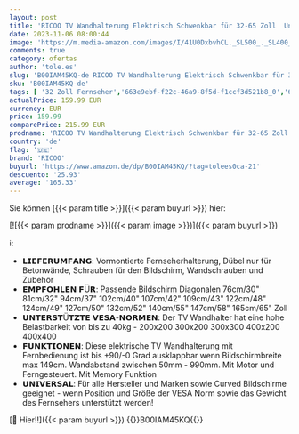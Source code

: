 ```yaml
---
layout: post
title: 'RICOO TV Wandhalterung Elektrisch Schwenkbar für 32-65 Zoll  Universal TV Halterung SE2544  Fernsehhalterung für Wand  Wandhalterung Fernseher 55 Zoll  bis 45 Kg mit max. VESA 400x400 mm'
date: 2023-11-06 08:00:44
image: 'https://m.media-amazon.com/images/I/41U0DxbvhCL._SL500_._SL400_.jpg'
comments: true
category: ofertas
author: 'tole.es'
slug: 'B00IAM45KQ-de RICOO TV Wandhalterung Elektrisch Schwenkbar für 32-65...'
sku: 'B00IAM45KQ-de'
tags: [ '32 Zoll Fernseher','663e9ebf-f22c-46a9-8f5d-f1ccf3d521b8_0','663e9ebf-f22c-46a9-8f5d-f1ccf3d521b8_4601','663e9ebf-f22c-46a9-8f5d-f1ccf3d521b8_9901','Arborist Merchandising Root','Campaigns','Elektronik & Foto','Elektronik & Foto: Produkte mit Umwelt-Label','Fernseher & Heimkino','Heimkino, TV & Video Zubehör','Self Service','Special Features Stores','TV-Halterungen & Ständer','TV-Wand- & Deckenhalterungen','Vendor Central','ricoo','🇩🇪', ]
actualPrice: 159.99 EUR
currency: EUR
price: 159.99
comparePrice: 215.99 EUR
prodname: 'RICOO TV Wandhalterung Elektrisch Schwenkbar für 32-65 Zoll  Universal TV Halterung SE2544  Fernsehhalterung für Wand  Wandhalterung Fernseher 55 Zoll  bis 45 Kg mit max. VESA 400x400 mm'
country: 'de'
flag: '🇩🇪'
brand: 'RICOO'
buyurl: 'https://www.amazon.de/dp/B00IAM45KQ/?tag=tolees0ca-21'
descuento: '25.93'
average: '165.33'
---
```


Sie können [{{< param title >}}]({{< param buyurl >}}) hier:

[![{{< param prodname >}}]({{< param image >}})]({{< param buyurl >}})

ℹ️:

- 𝗟𝗜𝗘𝗙𝗘𝗥𝗨𝗠𝗙𝗔𝗡𝗚: Vormontierte Fernseherhalterung, Dübel nur für Betonwände, Schrauben für den Bildschirm, Wandschrauben und Zubehör
- 𝗘𝗠𝗣𝗙𝗢𝗛𝗟𝗘𝗡 𝗙Ü𝗥: Passende Bildschirm Diagonalen 76cm/30" 81cm/32" 94cm/37" 102cm/40" 107cm/42" 109cm/43" 122cm/48" 124cm/49" 127cm/50" 132cm/52" 140cm/55" 147cm/58" 165cm/65" Zoll
- 𝗨𝗡𝗧𝗘𝗥𝗦𝗧Ü𝗧𝗭𝗧𝗘 𝗩𝗘𝗦𝗔-𝗡𝗢𝗥𝗠𝗘𝗡: Der TV Wandhalter hat eine hohe Belastbarkeit von bis zu 40kg - 200x200 300x200 300x300 400x200 400x400
- 𝗙𝗨𝗡𝗞𝗧𝗜𝗢𝗡𝗘𝗡: Diese elektrische TV Wandhalterung mit Fernbedienung ist bis +90/-0 Grad ausklappbar wenn Bildschirmbreite max 149cm. Wandabstand zwischen 50mm - 990mm. Mit Motor und Ferngesteuert. Mit Memory Funktion
- 𝗨𝗡𝗜𝗩𝗘𝗥𝗦𝗔𝗟: Für alle Hersteller und Marken sowie Curved Bildschirme geeignet - wenn Position und Größe der VESA Norm sowie das Gewicht des Fernsehers unterstützt werden!

[🛒 Hier!!]({{< param buyurl >}})
{{<world>}}B00IAM45KQ{{</world>}}
